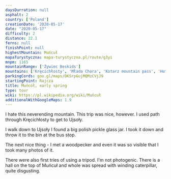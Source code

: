 ```yaml
---
daysDurration: null
asphalt: 2
country: ['Poland']
creationDate: '2020-05-17'
date: "2020-05-17"
difficulty: 2
distance: 22.1
ferns: null
finishPoint: null
highestMountain: Muńcuł
mapaTurystyczna: mapa-turystyczna.pl/route/g3yi
mnpm: 1165
mountainRange: ['Żywiec Beskids']
mountains: ['Kręcichłosty', 'Młada Chora', 'Kotarz mountain pass', 'Hutyrów']
parkingCords: goo.gl/maps/DKSrpGujMQMzCVjJ9
startingPoint: Rajcza
title: Muńcół, early spring
type: tour
wiki: https://pl.wikipedia.org/wiki/Muńcuł
additionalWithGoogleMaps: 1.9
---
```


I hate this neverending mountain. This trip was nice, however. I used path through Kręcichłosty to get to Ujsoły.

I walk down to Ujsoły I found a big polish pickle glass jar. I took it down and throw it to the bin at the bus stop.

The next nice thing - I met a woodpecker and even it was so visible that I took many photos of it.

There were also first tries of using a tripod. I'm not photogenic. There is a hall on the top of Muńcuł and whole was spread with winding caterpillar, quite disgusting.

